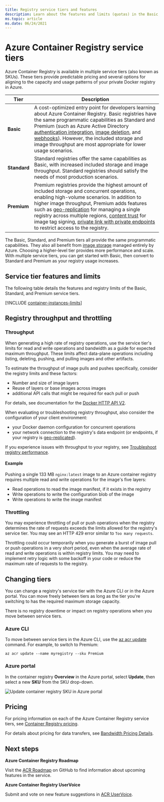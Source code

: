 ```yaml
---
title: Registry service tiers and features
description: Learn about the features and limits (quotas) in the Basic, Standard, and Premium service tiers (SKUs) of Azure Container Registry.
ms.topic: article
ms.date: 06/24/2021
---
```


# Azure Container Registry service tiers

Azure Container Registry is available in multiple service tiers (also known as SKUs). These tiers provide predictable pricing and several options for aligning to the capacity and usage patterns of your private Docker registry in Azure.

| Tier | Description |
| --- | ----------- |
| **Basic** | A cost-optimized entry point for developers learning about Azure Container Registry. Basic registries have the same programmatic capabilities as Standard and Premium (such as Azure Active Directory [authentication integration](container-registry-authentication.md#individual-login-with-azure-ad), [image deletion][container-registry-delete], and [webhooks][container-registry-webhook]). However, the included storage and image throughput are most appropriate for lower usage scenarios. |
| **Standard** | Standard registries offer the same capabilities as Basic, with increased included storage and image throughput. Standard registries should satisfy the needs of most production scenarios. |
| **Premium** | Premium registries provide the highest amount of included storage and concurrent operations, enabling high-volume scenarios. In addition to higher image throughput, Premium adds features such as [geo-replication][container-registry-geo-replication] for managing a single registry across multiple regions, [content trust](container-registry-content-trust.md) for image tag signing, [private link with private endpoints](container-registry-private-link.md) to restrict access to the registry. |

The Basic, Standard, and Premium tiers all provide the same programmatic capabilities. They also all benefit from [image storage][container-registry-storage] managed entirely by Azure. Choosing a higher-level tier provides more performance and scale. With multiple service tiers, you can get started with Basic, then convert to Standard and Premium as your registry usage increases.

## Service tier features and limits

The following table details the features and registry limits of the Basic, Standard, and Premium service tiers.

[!INCLUDE [container-instances-limits](../../includes/container-registry-limits.md)]

## Registry throughput and throttling

### Throughput 

When generating a high rate of registry operations, use the service tier's limits for read and write operations and bandwidth as a guide for expected maximum throughput. These limits affect data-plane operations including listing, deleting, pushing, and pulling images and other artifacts.

To estimate the throughput of image pulls and pushes specifically, consider the registry limits and these factors: 

* Number and size of image layers
* Reuse of layers or base images across images
* additional API calls that might be required for each pull or push

For details, see documentation for the [Docker HTTP API V2](https://docs.docker.com/registry/spec/api/).

When evaluating or troubleshooting registry throughput, also consider the configuration of your client environment:

* your Docker daemon configuration for concurrent operations
* your network connection to the registry's data endpoint (or endpoints, if your registry is [geo-replicated](container-registry-geo-replication.md)).

If you experience issues with throughput to your registry, see [Troubleshoot registry performance](container-registry-troubleshoot-performance.md). 

#### Example

Pushing a single 133 MB `nginx:latest` image to an Azure container registry requires multiple read and write operations for the image's five layers: 

* Read operations to read the image manifest, if it exists in the registry
* Write operations to write the configuration blob of the image
* Write operations to write the image manifest

### Throttling

You may experience throttling of pull or push operations when the registry determines the rate of requests exceeds the limits allowed for the registry's service tier. You may see an HTTP 429 error similar to `Too many requests`.

Throttling could occur temporarily when you generate a burst of image pull or push operations in a very short period, even when the average rate of read and write operations is within registry limits. You may need to implement retry logic with some backoff in your code or reduce the maximum rate of requests to the registry.

## Changing tiers

You can change a registry's service tier with the Azure CLI or in the Azure portal. You can move freely between tiers as long as the tier you're switching to has the required maximum storage capacity. 

There is no registry downtime or impact on registry operations when you move between service tiers.

### Azure CLI

To move between service tiers in the Azure CLI, use the [az acr update][az-acr-update] command. For example, to switch to Premium:

```azurecli
az acr update --name myregistry --sku Premium
```

### Azure portal

In the container registry **Overview** in the Azure portal, select **Update**, then select a new **SKU** from the SKU drop-down.

![Update container registry SKU in Azure portal][update-registry-sku]

## Pricing

For pricing information on each of the Azure Container Registry service tiers, see [Container Registry pricing][container-registry-pricing].

For details about pricing for data transfers, see [Bandwidth Pricing Details](https://azure.microsoft.com/pricing/details/bandwidth/). 

## Next steps

**Azure Container Registry Roadmap**

Visit the [ACR Roadmap][acr-roadmap] on GitHub to find information about upcoming features in the service.

**Azure Container Registry UserVoice**

Submit and vote on new feature suggestions in [ACR UserVoice][container-registry-uservoice].

<!-- IMAGES -->
[update-registry-sku]: ./media/container-registry-skus/update-registry-sku.png

<!-- LINKS - External -->
[acr-roadmap]: https://aka.ms/acr/roadmap
[container-registry-pricing]: https://azure.microsoft.com/pricing/details/container-registry/
[container-registry-uservoice]: https://feedback.azure.com/forums/903958-azure-container-registry

<!-- LINKS - Internal -->
[az-acr-update]: /cli/azure/acr#az_acr_update
[container-registry-geo-replication]: container-registry-geo-replication.md
[container-registry-storage]: container-registry-storage.md
[container-registry-delete]: container-registry-delete.md
[container-registry-webhook]: container-registry-webhook.md
